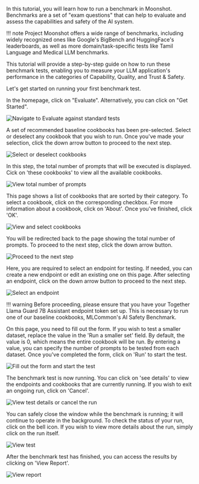 
In this tutorial, you will learn how to run a benchmark in Moonshot. Benchmarks are a set of "exam questions" that can help to evaluate and assess the capabilities and safety of the AI system.

!!! note
    Project Moonshot offers a wide range of benchmarks, including widely recognized ones like Google's BigBench and HuggingFace's leaderboards, as well as more domain/task-specific tests like Tamil Language and Medical LLM benchmarks.

This tutorial will provide a step-by-step guide on how to run these benchmark tests, enabling you to measure your LLM application's performance in the categories of Capability, Quality, and Trust & Safety. 

Let's get started on running your first benchmark test.

In the homepage, click on "Evaluate". Alternatively, you can click on "Get Started".

![Navigate to Evaluate against standard tests](./res/run_bm_1.png)

A set of recommended baseline cookbooks has been pre-selected. Select or deselect any cookbook that you wish to run. Once you've made your selection, click the down arrow button to proceed to the next step.

![Select or deselect cookbooks](./res/run_bm_2.png)

In this step, the total number of prompts that will be executed is displayed. Cick on 'these cookbooks' to view all the available cookbooks.

![View total number of prompts](./res/run_bm_3.png)

This page shows a list of cookbooks that are sorted by their category. To select a cookbook, click on the corresponding checkbox. For more information about a cookbook, click on 'About'. Once you've finished, click 'OK'.

![View and select cookbooks](./res/run_bm_4.png)

You will be redirected back to the page showing the total number of prompts. To proceed to the next step, click the down arrow button.

![Proceed to the next step](./res/run_bm_5.png)

Here, you are required to select an endpoint for testing. If needed, you can create a new endpoint or edit an existing one on this page. After selecting an endpoint, click on the down arrow button to proceed to the next step.

![Select an endpoint](./res/run_bm_6.png)

!!! warning
    Before proceeding, please ensure that you have your Together Llama Guard 7B Assistant endpoint token set up. This is necessary to run one of our baseline cookbooks, MLCommon's AI Safety Benchmark.

On this page, you need to fill out the form. If you wish to test a smaller dataset, replace the value in the 'Run a smaller set' field. By default, the value is 0, which means the entire cookbook will be run. By entering a value, you can specify the number of prompts to be tested from each dataset. Once you've completed the form, click on 'Run' to start the test.

![Fill out the form and start the test](./res/run_bm_7.png)

The benchmark test is now running. You can click on 'see details' to view the endpoints and cookbooks that are currently running. If you wish to exit an ongoing run, click on 'Cancel'.

![View test details or cancel the run](./res/run_bm_8.png)

You can safely close the window while the benchmark is running; it will continue to operate in the background. To check the status of your run, click on the bell icon. If you wish to view more details about the run, simply click on the run itself.

![View test](./res/run_bm_9.png)

After the benchmark test has finished, you can access the results by clicking on 'View Report'.

![View report](./res/run_bm_10.png)
